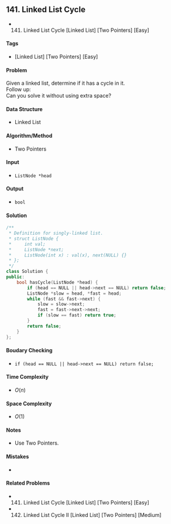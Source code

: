 ## 141. Linked List Cycle
- 141. Linked List Cycle [Linked List] [Two Pointers] [Easy]

#### Tags
- [Linked List] [Two Pointers] [Easy]

#### Problem
Given a linked list, determine if it has a cycle in it.  
Follow up:  
Can you solve it without using extra space?

#### Data Structure
- Linked List

#### Algorithm/Method
- Two Pointers

#### Input
- `ListNode *head`

#### Output
- `bool`

#### Solution
``` C++
/**
 * Definition for singly-linked list.
 * struct ListNode {
 *     int val;
 *     ListNode *next;
 *     ListNode(int x) : val(x), next(NULL) {}
 * };
 */
class Solution {
public:
    bool hasCycle(ListNode *head) {
        if (head == NULL || head->next == NULL) return false;
        ListNode *slow = head, *fast = head;
        while (fast && fast->next) {
            slow = slow->next;
            fast = fast->next->next;
            if (slow == fast) return true;
        }
        return false;
    }
};
```

#### Boudary Checking
- `if (head == NULL || head->next == NULL) return false;`

#### Time Complexity
- $O(n)$

#### Space Complexity
- $O(1)$

#### Notes
- Use Two Pointers.

#### Mistakes
- 

#### Related Problems
- 141. Linked List Cycle [Linked List] [Two Pointers] [Easy]
- 142. Linked List Cycle II [Linked List] [Two Pointers] [Medium]
